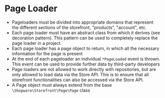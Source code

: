 # Page Loader

* Pageloaders must be divided into appropriate domains that represent the different sections of the storefront, "products", "account", etc.
* Each page loader must have an abstract class from which it derives \(see decoration pattern\). This pattern can be used to completely replace the page loader in a project.
* Each page loader has a page object to return, in which all the necessary information for the page is present
* At the end of each pageloader an individual `*PageLoaded` event is thrown. This event can be used to provide further data by third-party developers
* Page loaders are not allowed to work directly with repositories, but are only allowed to load data via the Store API. This is to ensure that all storefront functionalities can also be accessed via the Store API.
* A Page object must always extend from the base `\Shopware\Storefront\Page\Page` class

